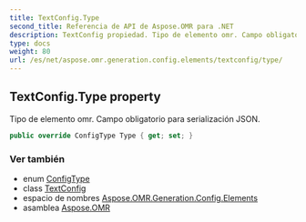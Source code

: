 ```yaml
---
title: TextConfig.Type
second_title: Referencia de API de Aspose.OMR para .NET
description: TextConfig propiedad. Tipo de elemento omr. Campo obligatorio para serialización JSON.
type: docs
weight: 80
url: /es/net/aspose.omr.generation.config.elements/textconfig/type/
---
```

## TextConfig.Type property

Tipo de elemento omr. Campo obligatorio para serialización JSON.

```csharp
public override ConfigType Type { get; set; }
```

### Ver también

* enum [ConfigType](../../../aspose.omr.generation.config.enums/configtype/)
* class [TextConfig](../)
* espacio de nombres [Aspose.OMR.Generation.Config.Elements](../../textconfig/)
* asamblea [Aspose.OMR](../../../)


